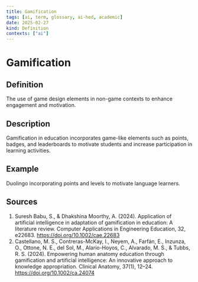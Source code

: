 ```yaml
---
title: Gamification
tags: [ai, term, glossary, ai-hed, academic]
date: 2025-02-27
kind: Definition
contexts: ["ai"]
---
```


# Gamification

## Definition
The use of game design elements in non-game contexts to enhance engagement and motivation.

## Description
Gamification in education incorporates game-like elements such as points, badges, and leaderboards to motivate students and increase participation in learning activities.

## Example
Duolingo incorporating points and levels to motivate language learners.

## Sources
1. Suresh Babu, S., & Dhakshina Moorthy, A. (2024). Application of artificial intelligence in adaptation of gamification in education: A literature review. Computer Applications in Engineering Education, 32, e22683. https://doi.org/10.1002/cae.22683
2. Castellano, M. S., Contreras-McKay, I., Neyem, A., Farfán, E., Inzunza, O., Ottone, N. E., del Sol, M., Alario-Hoyos, C., Alvarado, M. S., & Tubbs, R. S. (2024). Empowering human anatomy education through gamification and artificial intelligence: An innovative approach to knowledge appropriation. Clinical Anatomy, 37(1), 12–24. https://doi.org/10.1002/ca.24074
